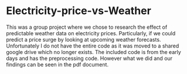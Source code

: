 # Electricity-price-vs-Weather
This was a group project where we chose to research the effect of predictable weather data on electricity prices. Particularly, if we could predict a price surge
by looking at upcoming weather forecasts. Unfortunately I do not have the entire code as it was moved to a shared google drive which no longer exists. The included
code is from the early days and has the preprocessing code. However what we did and our findings can be seen in the pdf document.

